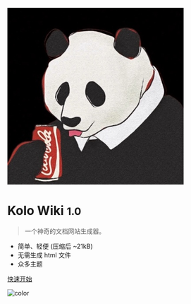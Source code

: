 ![logo](img/logo.jpg ':size=100')

# Kolo Wiki <small>1.0</small>

> 一个神奇的文档网站生成器。

- 简单、轻便 (压缩后 ~21kB)
- 无需生成 html 文件
- 众多主题

[快速开始](#首页)

![color](#3F3F3F)
